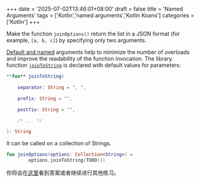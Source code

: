 +++
date = '2025-07-02T13:46:01+08:00'
draft = false
title = 'Named Arguments'
tags = ['Kotlin','named arguments','Kotlin Koans']
categories = ['Kotlin']
+++

Make the function `joinOptions()` return the list in a JSON format (for example, `[a, b, c]`) by specifying only two arguments.

[Default and named](https://kotlinlang.org/docs/functions.html#default-arguments) arguments help to minimize the number of overloads and improve the readability of the function invocation. The library function [`joinToString`](https://kotlinlang.org/api/latest/jvm/stdlib/kotlin.collections/join-to-string.html) is declared with default values for parameters:

```kotlin
**fun** joinToString(

    separator: String = ", ",

    prefix: String = "",

    postfix: String = "",

    /* ... */

): String
```

It can be called on a collection of Strings.

```kotlin
fun joinOptions(options: Collection<String>) =
        options.joinToString(TODO())
```

你将会在[这里](https://play.kotlinlang.org/koans/Introduction/Named%20arguments/Task.kt)看到答案或者继续进行其他练习。
